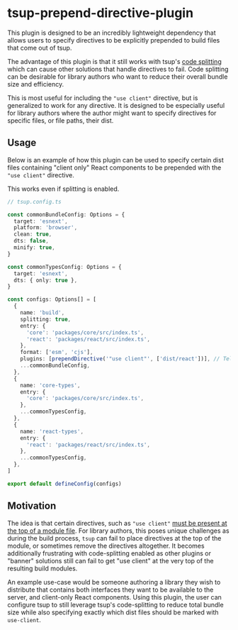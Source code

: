 # tsup-prepend-directive-plugin

This plugin is designed to be an incredibly lightweight dependency that allows users to specify directives to be explicitly prepended to build files that come out of tsup.

The advantage of this plugin is that it still works with tsup's [code splitting](https://tsup.egoist.dev/#code-splitting) which can cause other solutions that handle directives to fail. Code splitting can be desirable for library authors who want to reduce their overall bundle size and efficiency.

This is most useful for including the `"use client"` directive, but is generalized to work for any directive. It is designed to be especially useful for library authors where the author might want to specify directives for specific files, or file paths, their dist.

## Usage

Below is an example of how this plugin can be used to specify certain dist files containing "client only" React components to be prepended with the `"use client"` directive.

This works even if splitting is enabled.

```typescript
// tsup.config.ts

const commonBundleConfig: Options = {
  target: 'esnext',
  platform: 'browser',
  clean: true,
  dts: false,
  minify: true,
}

const commonTypesConfig: Options = {
  target: 'esnext',
  dts: { only: true },
}

const configs: Options[] = [
  {
    name: 'build',
    splitting: true,
    entry: {
      'core': 'packages/core/src/index.ts',
      'react': 'packages/react/src/index.ts',
    },
    format: ['esm', 'cjs'],
    plugins: [prependDirective('"use client"', ['dist/react'])], // Tells the plugin to prepend "use client" directive to all resulting dist files matching 'dist/react*' path.
    ...commonBundleConfig,
  },
  {
    name: 'core-types',
    entry: {
      'core': 'packages/core/src/index.ts',
    },
    ...commonTypesConfig,
  },
  {
    name: 'react-types',
    entry: {
      'react': 'packages/react/src/index.ts',
    },
    ...commonTypesConfig,
  },
]

export default defineConfig(configs)
```

## Motivation

The idea is that certain directives, such as `"use client"` [must be present at the top of a module file](https://react.dev/reference/rsc/use-client#use-client). For library authors, this poses unique challenges as during the build process, `tsup` can fail to place directives at the top of the module, or sometimes remove the directives altogether. It becomes additionally frustrating with code-splitting enabled as other plugins or "banner" solutions still can fail to get "use client" at the very top of the resulting build modules.

An example use-case would be someone authoring a library they wish to distribute that contains both interfaces they want to be available to the server, and client-only React components. Using this plugin, the user can configure tsup to still leverage tsup's code-splitting to reduce total bundle size while also specifying exactly which dist files should be marked with `use-client`.
